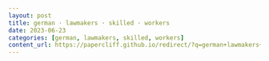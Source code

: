 ```yaml
---
layout: post
title: german · lawmakers · skilled · workers
date: 2023-06-23
categories: [german, lawmakers, skilled, workers]
content_url: https://papercliff.github.io/redirect/?q=german+lawmakers+skilled+workers&tbs=cdr:1,cd_min:6/22/2023,cd_max:6/24/2023
---
```

